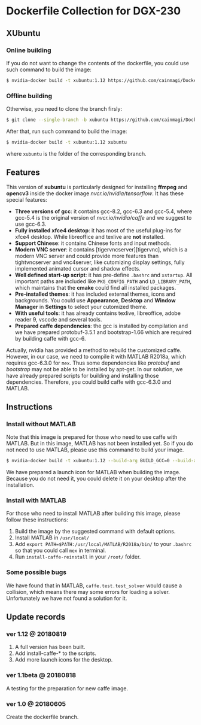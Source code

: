 # Dockerfile Collection for DGX-230

## XUbuntu

### Online building

If you do not want to change the contents of the dockerfile, you could use such command to build the image:

```Bash
$ nvidia-docker build -t xubuntu:1.12 https://github.com/cainmagi/Dockerfiles.git#xubuntu
```

### Offline building

Otherwise, you need to clone the branch firsly:

```Bash
$ git clone --single-branch -b xubuntu https://github.com/cainmagi/Dockerfiles.git xubuntu
```

After that, run such command to build the image:

```Bash
$ nvidia-docker build -t xubuntu:1.12 xubuntu
```

where `xubuntu` is the folder of the corresponding branch.

## Features

This version of **xubuntu** is particularly designed for installing **ffmpeg** and **opencv3** inside the docker image *nvcr.io/nvidia/tensorflow*. It has these special features:

* **Three versions of gcc**: it contains gcc-8.2, gcc-6.3 and gcc-5.4, where gcc-5.4 is the original version of *nvcr.io/nvidia/caffe* and we suggest to use gcc-6.3.
* **Fully installed xfce4 desktop**: it has most of the useful plug-ins for xfce4 desktop. While libreoffice and texlive are **not** installed.
* **Support Chinese**: it contains Chinese fonts and input methods.
* **Modern VNC server**: it contains [tigervncserver][tigervnc], which is a modern VNC server and could provide more features than tightvncserver and vnc4server, like cutomizing display settings, fully implemented animated cursor and shadow effects.
* **Well defined start-up script**: it has pre-define `.bashrc` and `xstartup`. All important paths are included like `PKG_CONFIG_PATH` and `LD_LIBRARY_PATH`, which maintains that the **cmake** could find all installed packages.
* **Pre-installed themes**: it has included external themes, icons and backgrounds. You could use **Appearance**, **Desktop** and **Window Manager** in **Settings** to select your cutomized theme.
* **With useful tools**: it has already contains texlive, libreoffice, adobe reader 9, vscode and several tools.
* **Prepared caffe dependencies**: the gcc is installed by compilation and we have prepared protobuf-3.5.1 and bootstrap-1.66 which are required by building caffe with gcc-6.

Actually, nvidia has provided a method to rebuild the customized caffe. However, in our case, we need to compile it with MATLAB R2018a, which requires gcc-6.3.0 for `mex`. Thus some dependencies like *protobuf* and *bootstrap* may not be able to be installed by apt-get. In our solution, we have already prepared scripts for building and installing those dependencies. Therefore, you could build caffe with gcc-6.3.0 and MATLAB.

## Instructions

### Install without MATLAB

Note that this image is prepared for those who need to use caffe with MATLAB. But in this image, MATLAB has not been installed yet. So if you do not need to use MATLAB, please use this command to build your image.

```Bash
$ nvidia-docker build -t xubuntu:1.12 --build-arg BUILD_GCC=0 --build-arg BUILD_CAFFE=1 https://github.com/cainmagi/Dockerfiles.git#xubuntu
```

We have prepared a launch icon for MATLAB when building the image. Because you do not need it, you could delete it on your desktop after the installation.

### Install with MATLAB

For those who need to install MATLAB after building this image, please follow these instructions:

1. Build the image by the suggested command with default options.
2. Install MATLAB in `/usr/local/`
3. Add `export PATH=$PATH:/usr/local/MATLAB/R2018a/bin/` to your `.bashrc` so that you could call `mex` in terminal.
4. Run `install-caffe-reinstall` in your `/root/` folder.

### Some possible bugs

We have found that in MATLAB, `caffe.test.test_solver` would cause a collision, which means there may some errors for loading a solver. Unfortunately we have not found a solution for it.
   
## Update records

### ver 1.12 @ 20180819

1. A full version has been built.
2. Add install-caffe-* to the scripts.
3. Add more launch icons for the desktop.

### ver 1.1beta @ 20180818

A testing for the preparation for new caffe image.

### ver 1.0 @ 20180605

Create the dockerfile branch.